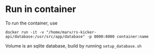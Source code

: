 # Run in container

To run the container, use

```
docker run -it -v "/home/marv/rs-kicker-api/database:/usr/src/app/database" -p 8000:8000 container:name
```

Volume is an sqlite database, build by running `setup_database.sh`

